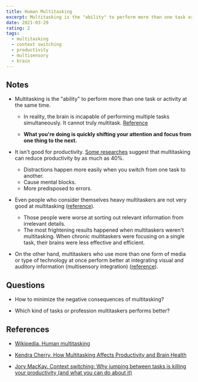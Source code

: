 ```yaml
---
title: Human Multitasking
excerpt: Multitasking is the "ability" to perform more than one task or activity at the same time.
date: 2021-03-29
rating: 2
tags:
  - multitasking
  - context switching
  - productivity
  - multisensory
  - brain
---
```


## Notes

- Multitasking is the "ability" to perform more than one task or activity at the same time.

  - In reality, the brain is incapable of performing multiple tasks simultaneously. It cannot truly multitask. [Reference](https://medicalxpress.com/news/2009-08-multitasking-ability.html)

  - **What you're doing is quickly shifting your attention and focus from one thing to the next.**

- It isn't good for productivity. [Some researches](https://doi.apa.org/doiLanding?doi=10.1037%2F0096-1523.27.4.763) suggest that multitasking can reduce productivity by as much as 40%.

  - Distractions happen more easily when you switch from one task to another.
  - Cause mental blocks.
  - More predisposed to errors.

- Even people who consider themselves heavy multitaskers are not very good at multitasking ([reference](https://www.pnas.org/content/106/37/15583)).

  - Those people were worse at sorting out relevant information from irrelevant details.
  - The most frightening results happened when multitaskers weren't multitasking. When chronic multitaskers were focusing on a single task, their brains were less effective and efficient.

- On the other hand, multitaskers who use more than one form of media or type of technology at once perform better at integrating visual and auditory information (multisensory integration) ([reference](https://link.springer.com/article/10.3758/s13423-012-0245-7)).

## Questions

- How to minimize the negative consequences of multitasking?

- Which kind of tasks or profession multitaskers performs better?

## References

- [Wikipedia. Human multitasking](https://en.wikipedia.org/wiki/Human_multitasking)

- [Kendra Cherry. How Multitasking Affects Productivity and Brain Health](https://www.verywellmind.com/multitasking-2795003#citation-3)

- [Jory MacKay. Context switching: Why jumping between tasks is killing your productivity (and what you can do about it)](https://blog.rescuetime.com/context-switching/)
